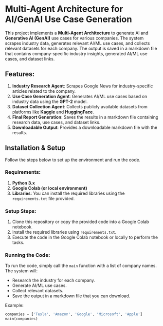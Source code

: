 # Multi-Agent Architecture for AI/GenAI Use Case Generation

This project implements a **Multi-Agent Architecture** to generate AI and **Generative AI (GenAI)** use cases for various companies. The system scrapes industry data, generates relevant AI/ML use cases, and collects relevant datasets for each company. The output is saved in a markdown file that contains company-specific industry insights, generated AI/ML use cases, and dataset links.

## Features:
1. **Industry Research Agent**: Scrapes Google News for industry-specific articles related to the company.
2. **Use Case Generation Agent**: Generates AI/ML use cases based on industry data using the **GPT-2** model.
3. **Dataset Collection Agent**: Collects publicly available datasets from platforms like **Kaggle** and **HuggingFace**.
4. **Final Report Generation**: Saves the results in a markdown file containing research data, use cases, and dataset links.
5. **Downloadable Output**: Provides a downloadable markdown file with the results.

## Installation & Setup

Follow the steps below to set up the environment and run the code.

### Requirements:
1. **Python 3.x**
2. **Google Colab (or local environment)**
3. **Libraries**: You can install the required libraries using the `requirements.txt` file provided.

### Setup Steps:
1. Clone this repository or copy the provided code into a Google Colab notebook.
2. Install the required libraries using `requirements.txt`.
3. Execute the code in the Google Colab notebook or locally to perform the tasks.

### Running the Code:
To run the code, simply call the `main` function with a list of company names. The system will:
- Research the industry for each company.
- Generate AI/ML use cases.
- Collect relevant datasets.
- Save the output in a markdown file that you can download.

Example:
```python
companies = ['Tesla', 'Amazon', 'Google', 'Microsoft', 'Apple']
main(companies)
